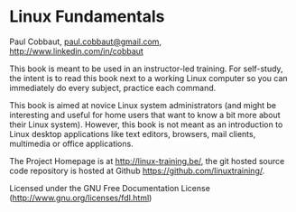 # Linux Fundamentals

Paul Cobbaut, <paul.cobbaut@gmail.com>, <http://www.linkedin.com/in/cobbaut>

This book is meant to be used in an instructor-led training. For self-study, the intent is to read this book next to a working Linux computer so you can immediately do every subject, practice each command.

This book is aimed at novice Linux system administrators (and might be interesting and useful for home users that want to know a bit more about their Linux system). However, this book is not meant as an introduction to Linux desktop applications like text editors, browsers, mail clients, multimedia or office applications.

The Project Homepage is at <http://linux-training.be/>, the git hosted source code repository is hosted at Github <https://github.com/linuxtraining/>.

Licensed under the GNU Free Documentation License
(<http://www.gnu.org/licenses/fdl.html>)